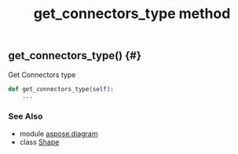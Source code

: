 ﻿---
title: get_connectors_type method
second_title: Aspose.Diagram for Python via .NET API References
description: 
type: docs
weight: 90
url: /python-net/aspose.diagram/shape/get_connectors_type/
is_root: false
---

## get_connectors_type() {#}

Get Connectors type



```python
def get_connectors_type(self):
    ...
```





### See Also
* module [aspose.diagram](../../)
* class [Shape](/diagram/python-net/aspose.diagram/shape)

